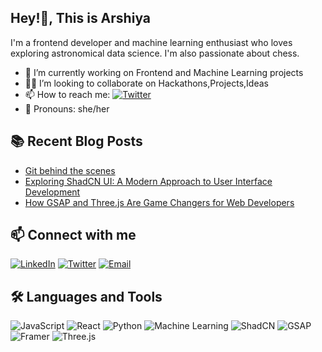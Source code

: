 ## Hey!👋, This is Arshiya
I'm a frontend developer and machine learning enthusiast who loves exploring astronomical data science. I'm also passionate about chess.





- 🔭 I’m currently working on Frontend and Machine Learning projects
- 🐱‍🏍 I’m looking to collaborate on Hackathons,Projects,Ideas
- 📫 How to reach me: [![Twitter](https://img.shields.io/badge/-Twitter-1DA1F2?logo=Twitter&logoColor=white&style=flat)](https://x.com/arsh1yasheoran)
- 🎀 Pronouns: she/her

## 📚 Recent Blog Posts
- [Git behind the scenes](https://arshiya.hashnode.dev/git-behind-the-scenes)
- [Exploring ShadCN UI: A Modern Approach to User Interface Development](https://arshiya.hashnode.dev/exploring-shadcn-ui-a-modern-approach-to-user-interface-development)
- [How GSAP and Three.js Are Game Changers for Web Developers](https://arshiya.hashnode.dev/how-gsap-and-threejs-are-game-changers-for-web-developers)
<!-- BLOG-POST-LIST:END -->

## 📫 Connect with me
[![LinkedIn](https://img.shields.io/badge/-LinkedIn-0A66C2?logo=Linkedin&logoColor=white&style=flat)](https://www.linkedin.com/in/arshiya-sheoran-1b1779313/)
[![Twitter](https://img.shields.io/badge/-Twitter-1DA1F2?logo=Twitter&logoColor=white&style=flat)](https://x.com/arsh1yasheoran)
[![Email](https://img.shields.io/badge/-Email-D14836?logo=Gmail&logoColor=white&style=flat)](sheoranarshu@gmail.com)

## 🛠️ Languages and Tools
![JavaScript](https://img.shields.io/badge/-JavaScript-F7DF1E?logo=javascript&logoColor=black&style=flat)
![React](https://img.shields.io/badge/-React-61DAFB?logo=react&logoColor=black&style=flat)
![Python](https://img.shields.io/badge/-Python-3776AB?logo=python&logoColor=white&style=flat)
![Machine Learning](https://img.shields.io/badge/-Machine%20Learning-FF6F00?logo=python&logoColor=white&style=flat)
![ShadCN](https://img.shields.io/badge/ShadCN-%2300C4CC.svg?style=flat&logo=shadcn&logoColor=white)
![GSAP](https://img.shields.io/badge/GSAP-%23E10098.svg?style=flat&logo=greensock&logoColor=white)
![Framer](https://img.shields.io/badge/Framer-%2300C4CC.svg?style=flat&logo=framer&logoColor=white)
![Three.js](https://img.shields.io/badge/Three.js-%23E10098.svg?style=flat&logo=three.js&logoColor=white)
